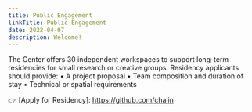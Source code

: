 ```yaml
---
title: Public Engagement
linkTitle: Public Engagement
date: 2022-04-07
description: Welcome!
---
```



The Center offers 30 independent workspaces to support long-term residencies for small research or creative groups. Residency applicants should provide:
•	A project proposal
•	Team composition and duration of stay
•	Technical or spatial requirements

👉 [Apply for Residency]: https://github.com/chalin
